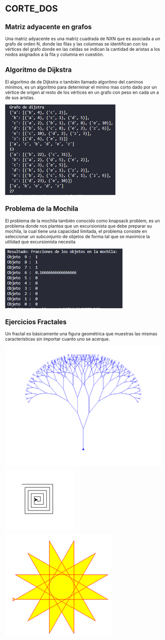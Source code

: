 # CORTE\_DOS

## Matriz  adyacente en grafos  

Una matriz  adyacente es una matriz cuadrada de NXN que es asociada a un grafo de orden N, donde las filas y las columnas se identifican con los vértices del grafo donde en las celdas se indican la cantidad de aristas a los nodos asignados a la fila y columna en cuestión.



## Algoritmo de Dijkstra 

El algoritmo de de Dijkstra o también llamado algoritmo del caminos mínimos, es un algoritmo para determinar el minino mas corto dado por un vértice de origen al resto de los vértices en un grafo con peso en cada un a de sus aristas. 

![](.gitbook/assets/image%20%281%29.png)

## Problema de la Mochila 

El problema de la mochila también conocido como knapsack problem, es un problema donde nos plantea que un excursionista que debe preparar su mochila, la cual tiene una capacidad limitada, el problema consiste en seleccionar un subconjunto de objetos de forma tal que se maximice la utilidad que excursionista necesita  

![](.gitbook/assets/image%20%282%29.png)

## Ejercicios Fractales 

Un fractal es básicamente una figura geométrica que muestras las mismas características sin importar cuanto uno se acerque. 

![&#xC1;rbol en Fractales ](.gitbook/assets/image%20%283%29.png)



![laberinto en Fractales ](.gitbook/assets/image%20%284%29.png)



![Estrella con color Fractales ](.gitbook/assets/image%20%285%29.png)

